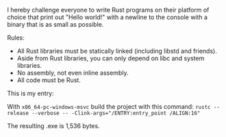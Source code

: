 I hereby challenge everyone to write Rust programs on their platform of choice that print out "Hello world!" with a newline to the console with a binary that is as small as possible.

Rules:
* All Rust libraries must be statically linked (including libstd and friends).
* Aside from Rust libraries, you can only depend on libc and system libraries.
* No assembly, not even inline assembly.
* All code must be Rust.

This is my entry:

With `x86_64-pc-windows-msvc` build the project with this command:
`rustc --release --verbose -- -Clink-args="/ENTRY:entry_point /ALIGN:16"`

The resulting .exe is 1,536 bytes.

